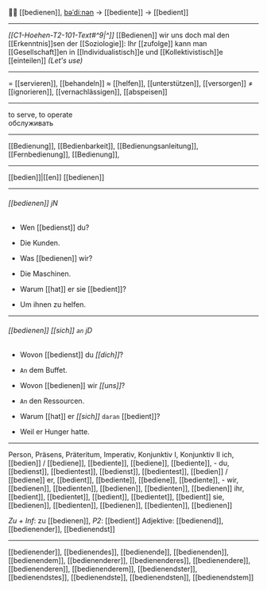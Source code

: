 🧑‍🍳 [[bedienen]], [bəˈdiːnən](https://youglish.com/pronounce/bedienen/german) → [[bediente]] → [[bedient]]

---
*[[C1-Hoehen-T2-101-Text#^9|^]]* [[Bedienen]] wir uns doch mal den [[Erkenntnis]]sen der [[Soziologie]]: Ihr [[zufolge]] kann man [[Gesellschaft]]en in [[Individualistisch]]e und [[Kollektivistisch]]e [[einteilen]]
*(Let's use)* 


---
= [[servieren]], [[behandeln]]
≈ [[helfen]], [[unterstützen]], [[versorgen]]
≠ [[ignorieren]], [[vernachlässigen]], [[abspeisen]]

---
to serve, to operate  
обслуживать

---
[[Bedienung]], [[Bedienbarkeit]], [[Bedienungsanleitung]],[[Fernbedienung]],  [[Bedienung]],

---
[[bedien]]|[[en]]
[[bedienen]]


---
###### [[bedienen]] jN
- Wen [[bedienst]] du?
- Die Kunden.

- Was [[bedienen]] wir?
- Die Maschinen.

- Warum [[hat]] er sie [[bedient]]?
- Um ihnen zu helfen.

---
###### [[bedienen]] *[[sich]]* `an` jD
- Wovon [[bedienst]] du *[[dich]]*?
- `An` dem Buffet.

- Wovon [[bedienen]] wir *[[uns]]*?
- `An` den Ressourcen.

- Warum [[hat]] er *[[sich]]* `daran` [[bedient]]?
- Weil er Hunger hatte.

---
Person, Präsens, Präteritum, Imperativ, Konjunktiv I, Konjunktiv II
ich, [[bedien]] / [[bediene]], [[bediente]], [[bediene]], [[bediente]], -
du, [[bedienst]], [[bedientest]], [[bedienst]], [[bedientest]], [[bedien]] / [[bediene]]
er, [[bedient]], [[bediente]], [[bediene]], [[bediente]], -
wir, [[bedienen]], [[bedienten]], [[bedienen]], [[bedienten]], [[bedienen]]
ihr, [[bedient]], [[bedientet]], [[bedient]], [[bedientet]], [[bedient]]
sie, [[bedienen]], [[bedienten]], [[bedienen]], [[bedienten]], [[bedienen]]

*Zu + Inf*: zu [[bedienen]], *P2*: [[bedient]]
Adjektive: [[bedienend]], [[bedienender]], [[bedienendst]]

---
[[bedienender]], [[bedienendes]], [[bedienende]], [[bedienenden]], [[bedienendem]], [[bedienenderer]], [[bedienenderes]], [[bedienendere]], [[bedienenderen]], [[bedienenderem]], [[bedienendster]], [[bedienendstes]], [[bedienendste]], [[bedienendsten]], [[bedienendstem]]